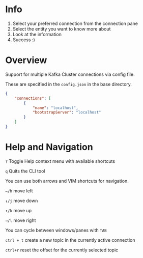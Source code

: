 # Info

1. Select your preferred connection from the connection pane
2. Select the entity you want to know more about
3. Look at the information
4. Success :)

# Overview

Support for multiple Kafka Cluster connections via config file.

These are specified in the ```config.json``` in the base directory.

```json
{
    "connections": [
        {
            "name": "localhost",
            "bootstrapServer": "localhost"
        }
    ]
}
```

# Help and Navigation

```?``` Toggle Help context menu with available shortcuts

```q``` Quits the CLI tool

You can use both arrows and VIM shortcuts for navigation.

```←/h``` move left

```↓/j``` move down

```↑/k``` move up

```→/l``` move right

You can cycle between windows/panes with `TAB`

```ctrl + t``` create a new topic in the currently active connection

```ctrl+r``` reset the offset for the currently selected topic
